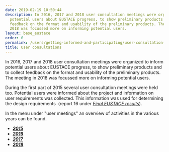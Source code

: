 ```yaml
---
date: 2019-02-19 10:50:44
description: In 2016, 2017 and 2018 user consultation meetings were organized to inform
  potential users about EUSTACE progress, to show preliminary products and to collect
  feedback on the format and usability of the preliminary products. The meeting in
  2018 was focussed more on informing potential users.
layout: base_eustace
order: 0
permalink: /users/getting-informed-and-participating/user-consultation-meetings/
title: User consultations
---
```


<p>In 2016, 2017 and 2018 user consultation meetings were organized to inform potential users about EUSTACE progress, to show preliminary products and to collect feedback on the format and usability of the preliminary products. The meeting in 2018 was focussed more on informing potential users.</p>
<p>During the first part of 2015 several user consultation meetings were held too. Potential users were informed about the project and information on user requirements was collected. This information was used for determining the design requirements  (report 16 under <em><a href="{{ site.baseurl }}/final-results/">Final EUSTACE results</a></em>).</p>
<p>In the menu under "user meetings" an overview of activities in the various years can be found.</p>
<ul>
<li><strong><em><a href="https://www.eustaceproject.org/users/getting-informed-and-participating/user-consultation-meetings/user-consultation-meetings-2015/">2015</a></em></strong></li>
<li><em><strong><a href="https://www.eustaceproject.org/users/getting-informed-and-participating/user-consultation-meetings/user-consultation-meeting-april-2016/">2016</a></strong></em></li>
<li><strong><em><a href="https://www.eustaceproject.org/users/getting-informed-and-participating/user-consultation-meetings/user-consultation-2017/">2017</a></em></strong></li>
<li><strong><em><a href="https://www.eustaceproject.org/users/getting-informed-and-participating/user-consultation-meetings/user-meeting-2018/">2018</a></em></strong></li>
</ul>
